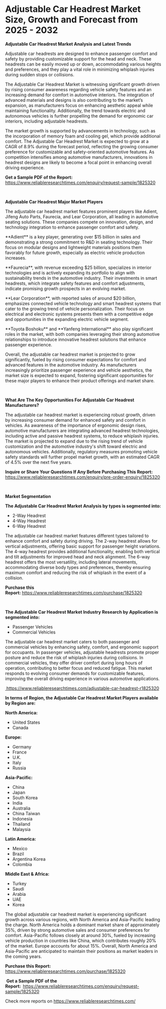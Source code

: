 <p><h1>Adjustable Car Headrest Market Size, Growth and Forecast from 2025 - 2032</h1></p><p><strong>Adjustable Car Headrest Market Analysis and Latest Trends</strong></p>
<p><p>Adjustable car headrests are designed to enhance passenger comfort and safety by providing customizable support for the head and neck. These headrests can be easily moved up or down, accommodating various heights and preferences, and they play a vital role in minimizing whiplash injuries during sudden stops or collisions.</p><p>The Adjustable Car Headrest Market is witnessing significant growth driven by rising consumer awareness regarding vehicle safety features and an increasing demand for comfort in automotive interiors. The integration of advanced materials and designs is also contributing to the market’s expansion, as manufacturers focus on enhancing aesthetic appeal while maintaining functionality. Additionally, the trend towards electric and autonomous vehicles is further propelling the demand for ergonomic car interiors, including adjustable headrests.</p><p>The market growth is supported by advancements in technology, such as the incorporation of memory foam and cooling gel, which provide additional comfort. The Adjustable Car Headrest Market is expected to grow at a CAGR of 8.9% during the forecast period, reflecting the growing consumer preference for customizable and safety-oriented automotive features. As competition intensifies among automotive manufacturers, innovations in headrest designs are likely to become a focal point in enhancing overall driving experience.</p></p>
<p><strong>Get a Sample PDF of the Report:&nbsp;</strong> <a href="https://www.reliableresearchtimes.com/enquiry/request-sample/1825320?utm_campaign=2669&utm_medium=2&utm_source=Github&utm_content=ia&utm_term=30032025&utm_id=adjustable-car-headrest">https://www.reliableresearchtimes.com/enquiry/request-sample/1825320</a></p>
<p>&nbsp;</p>
<p><strong>Adjustable Car Headrest Major Market Players</strong></p>
<p><p>The adjustable car headrest market features prominent players like Adient, Jifeng Auto Parts, Faurecia, and Lear Corporation, all leading in automotive seating solutions. These companies compete on innovation, design, and technology integration to enhance passenger comfort and safety.</p><p>**Adient** is a key player, generating over $15 billion in sales and demonstrating a strong commitment to R&D in seating technology. Their focus on modular designs and lightweight materials positions them favorably for future growth, especially as electric vehicle production increases.</p><p>**Faurecia**, with revenue exceeding $25 billion, specializes in interior technologies and is actively expanding its portfolio to align with sustainability trends in the automotive industry. Their investments in smart headrests, which integrate safety features and comfort adjustments, indicate promising growth prospects in an evolving market.</p><p>**Lear Corporation**, with reported sales of around $20 billion, emphasizes connected vehicle technology and smart headrest systems that cater to the growing trend of vehicle personalization. Their focus on electrical and electronic systems presents them with a competitive edge and opportunities in the expanding electric vehicle segment.</p><p>**Toyota Boshoku** and **Yanfeng International** also play significant roles in the market, with both companies leveraging their strong automotive relationships to introduce innovative headrest solutions that enhance passenger experience.</p><p>Overall, the adjustable car headrest market is projected to grow significantly, fueled by rising consumer expectations for comfort and advanced features in the automotive industry. As manufacturers increasingly prioritize passenger experience and vehicle aesthetics, the market size is expected to expand, fostering significant opportunities for these major players to enhance their product offerings and market share.</p></p>
<p>&nbsp;</p>
<p><strong>What Are The Key Opportunities For Adjustable Car Headrest Manufacturers?</strong></p>
<p><p>The adjustable car headrest market is experiencing robust growth, driven by increasing consumer demand for enhanced safety and comfort in vehicles. As awareness of the importance of ergonomic design rises, automotive manufacturers are integrating advanced headrest technologies, including active and passive headrest systems, to reduce whiplash injuries. The market is projected to expand due to the rising trend of vehicle customization and the automotive industry's shift toward electric and autonomous vehicles. Additionally, regulatory measures promoting vehicle safety standards will further propel market growth, with an estimated CAGR of 4.5% over the next five years.</p></p>
<p><strong>Inquire or Share Your Questions If Any Before Purchasing This Report:</strong> <a href="https://www.reliableresearchtimes.com/enquiry/pre-order-enquiry/1825320?utm_campaign=2669&utm_medium=2&utm_source=Github&utm_content=ia&utm_term=30032025&utm_id=adjustable-car-headrest">https://www.reliableresearchtimes.com/enquiry/pre-order-enquiry/1825320</a></p>
<p>&nbsp;</p>
<p><strong>Market Segmentation</strong></p>
<p><strong>The Adjustable Car Headrest Market Analysis by types is segmented into:</strong></p>
<p><ul><li>2-Way Headrest</li><li>4-Way Headrest</li><li>6-Way Headrest</li></ul></p>
<p><p>The adjustable car headrest market features different types tailored to enhance comfort and safety during driving. The 2-way headrest allows for vertical adjustments, offering basic support for passenger height variations. The 4-way headrest provides additional functionality, enabling both vertical and tilt adjustments for improved head and neck alignment. The 6-way headrest offers the most versatility, including lateral movements, accommodating diverse body types and preferences, thereby ensuring maximum comfort and reducing the risk of whiplash in the event of a collision.</p></p>
<p><strong>Purchase this Report:&nbsp;</strong><a href="https://www.reliableresearchtimes.com/purchase/1825320?utm_campaign=2669&utm_medium=2&utm_source=Github&utm_content=ia&utm_term=30032025&utm_id=adjustable-car-headrest">https://www.reliableresearchtimes.com/purchase/1825320</a></p>
<p>&nbsp;</p>
<p><strong>The Adjustable Car Headrest Market Industry Research by Application is segmented into:</strong></p>
<p><ul><li>Passenger Vehicles</li><li>Commercial Vehicles</li></ul></p>
<p><p>The adjustable car headrest market caters to both passenger and commercial vehicles by enhancing safety, comfort, and ergonomic support for occupants. In passenger vehicles, adjustable headrests promote proper posture and reduce the risk of whiplash injuries during collisions. In commercial vehicles, they offer driver comfort during long hours of operation, contributing to better focus and reduced fatigue. This market responds to evolving consumer demands for customizable features, improving the overall driving experience in various automotive applications.</p></p>
<p><a href="https://www.reliableresearchtimes.com/adjustable-car-headrest-r1825320?utm_campaign=2669&utm_medium=2&utm_source=Github&utm_content=ia&utm_term=30032025&utm_id=adjustable-car-headrest">&nbsp;https://www.reliableresearchtimes.com/adjustable-car-headrest-r1825320</a></p>
<p><strong>In terms of Region, the Adjustable Car Headrest Market Players available by Region are:</strong></p>
<p>
    <p> <strong> North America: </strong>
        <ul>
            <li>United States</li>
            <li>Canada</li>
        </ul>
        </p> 
    <p> <strong> Europe: </strong>
        <ul>
            <li>Germany</li>
            <li>France</li>
            <li>U.K.</li>
            <li>Italy</li>
            <li>Russia</li>
        </ul>
        </p> 
    <p> <strong> Asia-Pacific: </strong>
        <ul>
            <li>China</li>
            <li>Japan</li>
            <li>South Korea</li>
            <li>India</li>
            <li>Australia</li>
            <li>China Taiwan</li>
            <li>Indonesia</li>
            <li>Thailand</li>
            <li>Malaysia</li>
        </ul>
        </p> 
    <p> <strong> Latin America: </strong>
        <ul>
            <li>Mexico</li>
            <li>Brazil</li>
            <li>Argentina Korea</li>
            <li>Colombia</li>
        </ul>
        </p> 
    <p> <strong> Middle East & Africa: </strong>
        <ul>
            <li>Turkey</li>
            <li>Saudi</li>
            <li>Arabia</li>
            <li>UAE</li>
            <li>Korea</li>
        </ul>
    </p>
    </p>
<p><p>The global adjustable car headrest market is experiencing significant growth across various regions, with North America and Asia-Pacific leading the charge. North America holds a dominant market share of approximately 35%, driven by strong automotive sales and consumer preferences for comfort. Asia-Pacific follows closely at around 30%, fueled by increasing vehicle production in countries like China, which contributes roughly 20% of the market. Europe accounts for about 15%. Overall, North America and Asia-Pacific are anticipated to maintain their positions as market leaders in the coming years.</p></p>
<p><strong>Purchase this Report: </strong><a href="https://www.reliableresearchtimes.com/purchase/1825320?utm_campaign=2669&utm_medium=2&utm_source=Github&utm_content=ia&utm_term=30032025&utm_id=adjustable-car-headrest">https://www.reliableresearchtimes.com/purchase/1825320</a></p>
<p>&nbsp;<strong>Get a Sample PDF of the Report:&nbsp;&nbsp;</strong><a href="https://www.reliableresearchtimes.com/enquiry/request-sample/1825320?utm_campaign=2669&utm_medium=2&utm_source=Github&utm_content=ia&utm_term=30032025&utm_id=adjustable-car-headrest">https://www.reliableresearchtimes.com/enquiry/request-sample/1825320</a></p>
<p><strong></strong></p>
<p>Check more reports on <a href="https://www.reliableresearchtimes.com/?utm_campaign=2669&utm_medium=2&utm_source=Github&utm_content=ia&utm_term=30032025&utm_id=adjustable-car-headrest">https://www.reliableresearchtimes.com/</a></p>